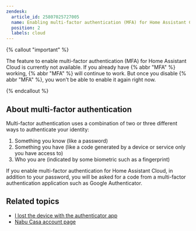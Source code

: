 ```yaml
---
zendesk:
  article_id: 25807025727005
  name: Enabling multi-factor authentication (MFA) for Home Assistant Cloud
  position: 2
  labels: cloud
---
```


{% callout "important" %}

The feature to enable multi-factor authentication (MFA) for Home Assistant Cloud is currently not available. If you already have {% abbr "MFA" %} working, {% abbr "MFA" %} will continue to work. But once you disable {% abbr "MFA" %}, you won't be able to enable it again right now.

{% endcallout %}

## About multi-factor authentication

Multi-factor authentication uses a combination of two or three different ways to authenticate your identity:

1. Something you know (like a password)
2. Something you have (like a code generated by a device or service only you have access to)
3. Who you are (indicated by some biometric such as a fingerprint)

If you enable multi-factor authentication for Home Assistant Cloud, in addition to your password, you will be asked for a code from a multi-factor authentication application such as Google Authenticator.

## Related topics

- [I lost the device with the authenticator app](/hc/en-us/articles/25806000298397)
- [Nabu Casa account page](https://account.nabucasa.com/)
